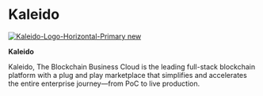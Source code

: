 # Kaleido

[![Kaleido-Logo-Horizontal-Primary new](https://ethereum.consensys.net/hs-fs/hubfs/Kaleido-Logo-Horizontal-Primary%20new.png?width=910&name=Kaleido-Logo-Horizontal-Primary%20new.png)](http://bit.ly/Kaleido-devportal)

**Kaleido**

Kaleido, The Blockchain Business Cloud is the leading full-stack blockchain platform with a plug and play marketplace that simplifies and accelerates the entire enterprise journey—from PoC to live production. 

